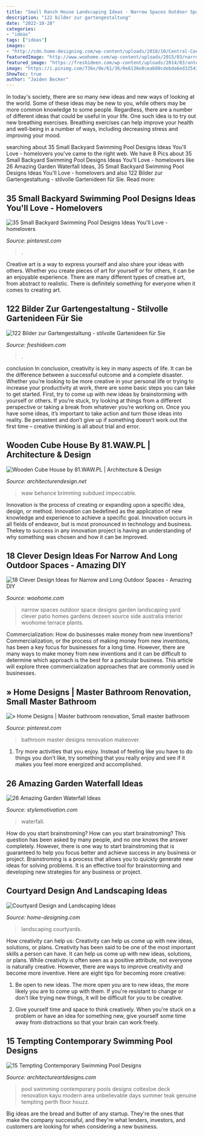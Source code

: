 ```yaml
---
title: "Small Ranch House Landscaping Ideas - Narrow Spaces Outdoor Space Designs Garden Landscaping Yard Clever Patio Homes Gardens Dezeen Source Side Australia Interior Woohome Terrace Plants"
description: "122 bilder zur gartengestaltung"
date: "2022-10-28"
categories:
- "ideas"
tags: ["ideas"]
images:
- "http://cdn.home-designing.com/wp-content/uploads/2010/10/Central-Courtyard-beautiful-designs-by-Zorrodesigns.jpg"
featuredImage: "http://www.woohome.com/wp-content/uploads/2015/03/narrow-space-designs-woohome-18.jpg"
featured_image: "https://freshideen.com/wp-content/uploads/2014/03/unterhaltesamer-garten-perfekt-für-kleine-höfe.jpg"
image: "https://i.pinimg.com/736x/0e/61/36/0e6136e8ceab80cdebda6ed32543d393.jpg"
ShowToc: true
author: "Jaiden Becker"
---
```



In today's society, there are so many new ideas and new ways of looking at the world. Some of these ideas may be new to you, while others may be more common knowledge to some people. Regardless, there are a number of different ideas that could be useful in your life. One such idea is to try out new breathing exercises. Breathing exercises can help improve your health and well-being in a number of ways, including decreasing stress and improving your mood.

	

		
searching about 35 Small Backyard Swimming Pool Designs Ideas You&#039;ll Love - homelovers you've came to the right web. We have 8 Pics about 35 Small Backyard Swimming Pool Designs Ideas You&#039;ll Love - homelovers like 26 Amazing Garden Waterfall Ideas, 35 Small Backyard Swimming Pool Designs Ideas You&#039;ll Love - homelovers and also 122 Bilder zur Gartengestaltung - stilvolle Gartenideen für Sie. Read more:
		
    
## 35 Small Backyard Swimming Pool Designs Ideas You&#039;ll Love - Homelovers

<img loading=lazy src="https://i.pinimg.com/736x/0e/61/36/0e6136e8ceab80cdebda6ed32543d393.jpg" onerror="this.onerror=null;this.src='https://tse4.mm.bing.net/th?id=OIP.9-FxF35uOkrRItMYaHr6FgHaLH&amp;pid=15.1';" alt="35 Small Backyard Swimming Pool Designs Ideas You&#039;ll Love - homelovers">

_Source: pinterest.com_

>. 

	

Creative art is a way to express yourself and also share your ideas with others. Whether you create pieces of art for yourself or for others, it can be an enjoyable experience. There are many different types of creative art, from abstract to realistic. There is definitely something for everyone when it comes to creating art.

    
## 122 Bilder Zur Gartengestaltung - Stilvolle Gartenideen Für Sie

<img loading=lazy src="https://freshideen.com/wp-content/uploads/2014/03/unterhaltesamer-garten-perfekt-für-kleine-höfe.jpg" onerror="this.onerror=null;this.src='https://tse2.mm.bing.net/th?id=OIP.3yKTtnyot230VX773PcO_QHaLG&amp;pid=15.1';" alt="122 Bilder zur Gartengestaltung - stilvolle Gartenideen für Sie">

_Source: freshideen.com_

>. 

	

conclusion
In conclusion, creativity is key in many aspects of life. It can be the difference between a successful outcome and a complete disaster. Whether you’re looking to be more creative in your personal life or trying to increase your productivity at work, there are some basic steps you can take to get started.
First, try to come up with new ideas by brainstorming with yourself or others. If you’re stuck, try looking at things from a different perspective or taking a break from whatever you’re working on. Once you have some ideas, it’s important to take action and turn those ideas into reality. Be persistent and don’t give up if something doesn’t work out the first time – creative thinking is all about trial and error.

    
## Wooden Cube House By 81.WAW.PL | Architecture &amp; Design

<img loading=lazy src="https://cdn.architecturendesign.net/wp-content/uploads/2014/07/Wooden-Cube-House-02.jpg" onerror="this.onerror=null;this.src='https://tse1.mm.bing.net/th?id=OIP.7q_GsTjEDvKXkwyJT_Sp-AHaHa&amp;pid=15.1';" alt="Wooden Cube House by 81.WAW.PL | Architecture &amp; Design">

_Source: architecturendesign.net_

>waw behance brimming subdued impeccable. 

	

Innovation is the process of creating or expanding upon a specific idea, design, or method. Innovation can bedefined as the application of new knowledge and experience to achieve a specific goal. Innovation occurs in all fields of endeavor, but is most pronounced in technology and business. Thekey to success in any innovation project is having an understanding of why something was chosen and how it can be improved.

    
## 18 Clever Design Ideas For Narrow And Long Outdoor Spaces - Amazing DIY

<img loading=lazy src="http://www.woohome.com/wp-content/uploads/2015/03/narrow-space-designs-woohome-18.jpg" onerror="this.onerror=null;this.src='https://tse1.mm.bing.net/th?id=OIP.PjdJzRPvTU0llO0Z56503wHaLH&amp;pid=15.1';" alt="18 Clever Design Ideas for Narrow and Long Outdoor Spaces - Amazing DIY">

_Source: woohome.com_

>narrow spaces outdoor space designs garden landscaping yard clever patio homes gardens dezeen source side australia interior woohome terrace plants. 

	

Commercialization: How do businesses make money from new inventions?
Commercialization, or the process of making money from new inventions, has been a key focus for businesses for a long time. However, there are many ways to make money from new inventions and it can be difficult to determine which approach is the best for a particular business. This article will explore three commercialization approaches that are commonly used in businesses.

    
## » Home Designs | Master Bathroom Renovation, Small Master Bathroom

<img loading=lazy src="https://i.pinimg.com/736x/bd/da/c0/bddac0527a495c1bab04e1e01cdfcaee.jpg" onerror="this.onerror=null;this.src='https://tse4.mm.bing.net/th?id=OIP.WJDBv9oGSwBKawiuW6Uk_AHaKs&amp;pid=15.1';" alt="» Home Designs | Master bathroom renovation, Small master bathroom">

_Source: pinterest.com_

>bathroom master designs renovation makeover. 

	

1. Try more activities that you enjoy. Instead of feeling like you have to do things you don’t like, try something that you really enjoy and see if it makes you feel more energized and accomplished. 

    
## 26 Amazing Garden Waterfall Ideas

<img loading=lazy src="https://www.stylemotivation.com/wp-content/uploads/2013/09/garden-waterfalls-12.jpg" onerror="this.onerror=null;this.src='https://tse2.mm.bing.net/th?id=OIP.Wgkt6Gu0_-wUELg_dEBQFQHaLO&amp;pid=15.1';" alt="26 Amazing Garden Waterfall Ideas">

_Source: stylemotivation.com_

>waterfall. 

	

How do you start brainstroming?
How can you start brainstroming? This question has been asked by many people, and no one knows the answer completely. However, there is one way to start brainstroming that is guaranteed to help you focus better and achieve success in any business or project. Brainstroming is a process that allows you to quickly generate new ideas for solving problems. It is an effective tool for brainstorming and developing new strategies for any business or project.

    
## Courtyard Design And Landscaping Ideas

<img loading=lazy src="http://cdn.home-designing.com/wp-content/uploads/2010/10/Central-Courtyard-beautiful-designs-by-Zorrodesigns.jpg" onerror="this.onerror=null;this.src='https://tse2.mm.bing.net/th?id=OIP.00AVED_9FoX5MxL9r3ZxVgHaLH&amp;pid=15.1';" alt="Courtyard Design and Landscaping Ideas">

_Source: home-designing.com_

>landscaping courtyards. 

	

How creativity can help us: Creativity can help us come up with new ideas, solutions, or plans.
Creativity has been said to be one of the most important skills a person can have. It can help us come up with new ideas, solutions, or plans. While creativity is often seen as a positive attribute, not everyone is naturally creative. However, there are ways to improve creativity and become more inventive. Here are eight tips for becoming more creative: 
1. Be open to new ideas. The more open you are to new ideas, the more likely you are to come up with them. If you're resistant to change or don't like trying new things, it will be difficult for you to be creative.

2. Give yourself time and space to think creatively. When you're stuck on a problem or have an idea for something new, give yourself some time away from distractions so that your brain can work freely.

    
## 15 Tempting Contemporary Swimming Pool Designs

<img loading=lazy src="https://www.architectureartdesigns.com/wp-content/uploads/2014/09/15-Tempting-Contemporary-Swimming-Pool-Designs-15-630x945.jpg" onerror="this.onerror=null;this.src='https://tse2.mm.bing.net/th?id=OIP.D1TRPCN_K6I5CD5wQrDIWwHaLH&amp;pid=15.1';" alt="15 Tempting Contemporary Swimming Pool Designs">

_Source: architectureartdesigns.com_

>pool swimming contemporary pools designs cottesloe deck renovation kayu modern area unbelievable days summer teak genuine tempting perth floor houzz. 

	

Big ideas are the bread and butter of any startup. They're the ones that make the company successful, and they're what lenders, investors, and customers are looking for when considering a new business.

